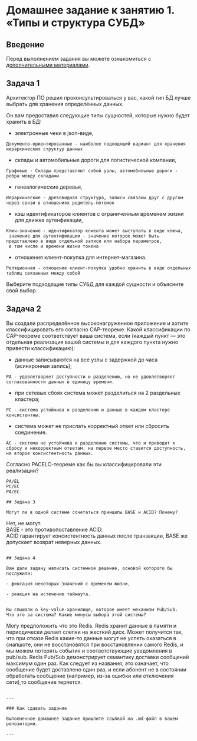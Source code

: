 # Домашнее задание к занятию 1. «Типы и структура СУБД»

## Введение

Перед выполнением задания вы можете ознакомиться с 
[дополнительными материалами](https://github.com/netology-code/virt-homeworks/tree/virt-11/additional).

## Задача 1

Архитектор ПО решил проконсультироваться у вас, какой тип БД 
лучше выбрать для хранения определённых данных.

Он вам предоставил следующие типы сущностей, которые нужно будет хранить в БД:

- электронные чеки в json-виде,  
```
Документо-ориентированные - наиболее подходящий вариант для хранения иерархических структур данных  
```

- склады и автомобильные дороги для логистической компании,  
```
Графовые - Склады представляют собой узлы, автомобильные дороги - ребра между складами  
```

- генеалогические деревья,  
```
Иерархические - древовидная структура, записи связаны друг с другом через связи в отношениях родитель-потомок  
```

- кэш идентификаторов клиентов с ограниченным временем жизни для движка аутенфикации,  
```
Ключ-значение - идентификатор клиента может выступать в виде ключа,  
 значение для аутентификации - значение которое может быть представлено в виде отдельной записи или набора параметров,  
 в том числе и времени жизни токена
```

- отношения клиент-покупка для интернет-магазина.  
```
Реляционная - отношение клиент-покупка удобно хранить в виде отдельных таблиц связанных между собой
```


Выберите подходящие типы СУБД для каждой сущности и объясните свой выбор.

## Задача 2

Вы создали распределённое высоконагруженное приложение и хотите классифицировать его согласно 
CAP-теореме. Какой классификации по CAP-теореме соответствует ваша система, если 
(каждый пункт — это отдельная реализация вашей системы и для каждого пункта нужно привести классификацию):

- данные записываются на все узлы с задержкой до часа (асинхронная запись);  
```
PA - удовлетворяет доступности и разделению, но не удовлетворяет согласованности данных в единицу времени.  
```

- при сетевых сбоях система может разделиться на 2 раздельных кластера;  
```
РС - система устойчива к разделению и данные в каждом кластере консистентны.  
```
- система может не прислать корректный ответ или сбросить соединение.  
```
AC - система не устойчива к разделению системы, что и приводит к сбросу и некорректным ответам. на первое место ставится доступность, на второе консистентность данных.  
```

Согласно PACELC-теореме как бы вы классифицировали эти реализации?
```
PA/EL  
PC/EC
PA/EC

## Задача 3

Могут ли в одной системе сочетаться принципы BASE и ACID? Почему?  
```
Нет, не могут.  
BASE - это противопоставление ACID.  
ACID гарантирует консистентность данных после транзакции, BASE же допускает возврат неверных данных.  
```

## Задача 4

Вам дали задачу написать системное решение, основой которого бы послужили:

- фиксация некоторых значений с временем жизни,  

- реакция на истечение таймаута.  


Вы слышали о key-value-хранилище, которое имеет механизм Pub/Sub. 
Что это за система? Какие минусы выбора этой системы?  
```
Могу предположить что это Redis.
Redis хранит данные в памяти и периодически делает слепки на жесткий диск. Может получится так, что при отказе Redis какие-то данные могут не успеть оказаться в снапшоте, они не восстановятся при восстановлении самого Redis, и мы можем потерять события и соответствующие уведомления в pub/sub.
Redis Pub/Sub демонстрирует семантику доставки сообщений максимум один раз. Как следует из названия, это означает, что сообщение будет доставлено один раз, и если абонент не в состоянии обработать сообщение (например, из-за ошибки или отключения сети),то сообщение теряется.
```

---

### Как cдавать задание

Выполненное домашнее задание пришлите ссылкой на .md-файл в вашем репозитории.

---

